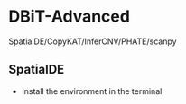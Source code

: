 # DBiT-Advanced
SpatialDE/CopyKAT/InferCNV/PHATE/scanpy


## SpatialDE
- Install the environment in the terminal
